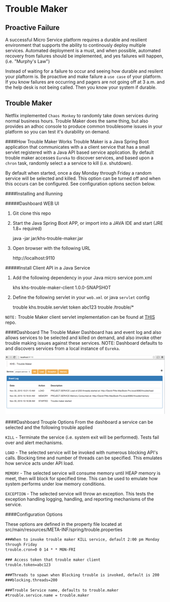 # Trouble Maker

Proactive Failure
-----------------
A successful Micro Service platform requires a durable and resilient environment that supports the ability to continously deploy multiple services. Automated deployment is a must, and when possible, automated recovery from failures should be implemented, and yes failures will happen, (i.e. "Murphy's Law")

Instead of waiting for a failure to occur and seeing how durable and resilent your plaftorm is. Be proactive and make failure a `use case` of your platform.  If you know failures are occurring and pagers are not going off at 3 a.m. and the help desk is not being called. Then you know your system if durable. 

Trouble Maker 
-------------
Netflix implemented `Chaos Monkey` to randomly take down services during normal business hours. Trouble Maker does the same thing, but also provides an adhoc console to produce common troublesome issues in your platform so you can test it's durability on demand. 

####How Trouble Maker Works
Trouble Maker is a Java Spring Boot application that communicates with a a client service that has a small servlet registered with a Java API based service application. By default trouble maker accesses `Eureka` to discover services, and based upon a `chron` task, randomly select a a service to kill (i.e. shutdown).

By default when started, once a day Monday through Friday a random service will be selected and killed. This option can be turned off and when this occurs can be configured. See configuration options section below. 
 

####Installing and Running

#####Dashboard WEB UI 

1. Git clone this repo

2. Start the Java Spring Boot APP, or import into a JAVA IDE and start (JRE 1.8+ required) 

	java -jar jar/khs-trouble-maker.jar
  
3. Open browser with the following URL 

	http://localhost:9110

#####Install Client API in a Java Service 

1. Add the following dependency in your Java micro service pom.xml

	<dependency>
	  <groupId>khs</groupId>
	  <artifactId>khs-trouble-maker-client</artifactId>
	  <version>1.0.0-SNAPSHOT</version>
	</dependency>

2. Define the following servlet in your `web.xml` or java `servlet` config

	<servlet>
	    <servlet-name>trouble</servlet-name>
	    <servlet-class>khs.trouble.servlet</servlet-class>
	     <init-param>
            <param-name>token</param-name>
            <!-- token should match dashboard token -->
            <param-value>abc123</param-value>
        </init-param>
	</servlet>
	<servlet-mapping>
	    <servlet-name>trouble</servlet-name>
	    <url-pattern>/trouble/*</url-pattern>
	</servlet-mapping>
		
`NOTE:` Trouble Maker client servlet implementation can be found at [THIS](https://github.com/in-the-keyhole/khs-trouble-maker-client) repo.

####Dashboard
The Trouble Maker Dashboard has and event log and also allows services to be selected and killed on demand, and also invoke other trouble making issues against these services. NOTE: Dashboard defaults to and discovers services from a local instance of `Eureka`. 

![](/img/trouble-screen.png)


####Dashboard Trouple Options
From the dashboard a service can be selected and the following trouble applied 

`KILL` - Terminate the service (i.e. system exit will be performed). Tests fail over and alert mechanisms.

`LOAD` - The selected service will be invoked with numerous blocking API's calls. Blocking time and number of threads can be specified. This emulates how service acts under API load.

`MEMORY` - The selected service will consume memory until HEAP memory is meet, then will block for specified time. This can be used to emulate how system performs under low memory conditions.

`EXCEPTION` - The selected service will throw an exception. This tests the exception handling logging, handling, and reporting mechanisms of the service.

####Configuration Options

These options are defined in the property file located at src/main/resources/META-INF/spring/trouble.properties

	###When to invoke trouble maker KILL service, default 2:00 pm Monday through Friday
	trouble.cron=0 0 14 * * MON-FRI
	
	### Access token that trouble maker client  
	trouble.token=abc123
	
	###Threads to spawn when Blocking trouble is invoked, default is 200
	###blocking.threads=200  
	
	###Trouble Service name, defaults to trouble.maker
	#trouble.service.name = trouble.maker





































 



